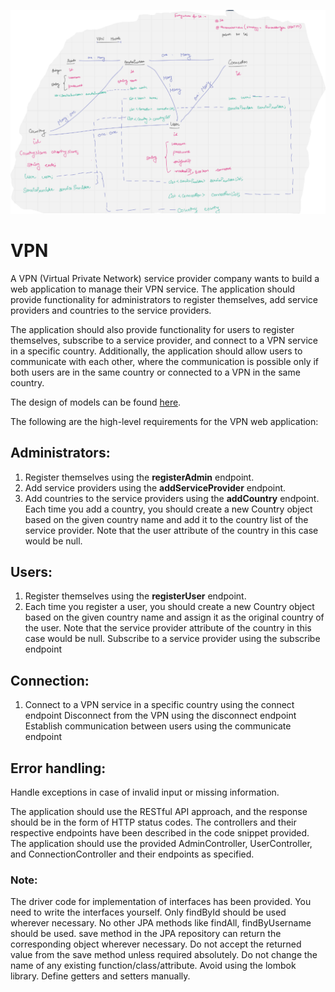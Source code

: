 ![img.png](img.png)

# VPN

A VPN (Virtual Private Network) service provider company wants to build a web application to manage their VPN service. The application should provide functionality for administrators to register themselves, add service providers and countries to the service providers.

The application should also provide functionality for users to register themselves, subscribe to a service provider, and connect to a VPN service in a specific country. Additionally, the application should allow users to communicate with each other, where the communication is possible only if both users are in the same country or connected to a VPN in the same country.


The design of models can be found [here](https://miro.com/app/board/uXjVPyE_1S0=/).

The following are the high-level requirements for the VPN web application:

## Administrators: 
1. Register themselves using the **registerAdmin** endpoint. 
2. Add service providers using the **addServiceProvider** endpoint. 
3. Add countries to the service providers using the **addCountry** endpoint. Each time you add a country, you should create a new Country object based on the given country name and add it to the country list of the service provider. Note that the user attribute of the country in this case would be null.

## Users: 
1. Register themselves using the **registerUser** endpoint. 
2. Each time you register a user, you should create a new Country object based on the given country name and assign it as the original country of the user. Note that the service provider attribute of the country in this case would be null. Subscribe to a service provider using the subscribe endpoint

## Connection: 
1. Connect to a VPN service in a specific country using the connect endpoint Disconnect from the VPN using the disconnect endpoint Establish communication between users using the communicate endpoint

## Error handling: 
Handle exceptions in case of invalid input or missing information.

The application should use the RESTful API approach, and the response should be in the form of HTTP status codes. 
The controllers and their respective endpoints have been described in the code snippet provided. 
The application should use the provided AdminController, UserController, and ConnectionController and their endpoints as specified.

### Note:

The driver code for implementation of interfaces has been provided. You need to write the interfaces yourself.
Only findById should be used wherever necessary.
No other JPA methods like findAll, findByUsername should be used.
save method in the JPA repository can return the corresponding object wherever necessary. Do not accept the returned value from the save method unless required absolutely.
Do not change the name of any existing function/class/attribute.
Avoid using the lombok library. Define getters and setters manually.